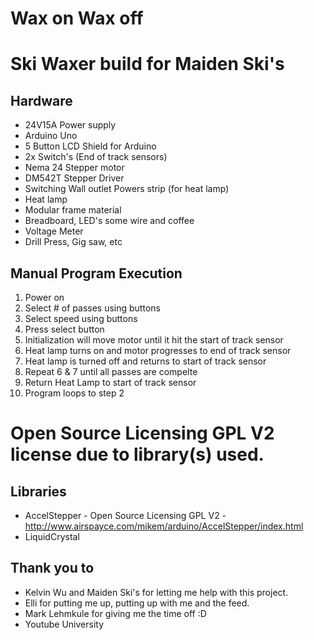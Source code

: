 # Wax on Wax off
# Ski Waxer build for Maiden Ski's

## Hardware
* 24V15A Power supply
* Arduino Uno
* 5 Button LCD Shield for Arduino
* 2x Switch's (End of track sensors)
* Nema 24 Stepper motor
* DM542T Stepper Driver
* Switching Wall outlet Powers strip (for heat lamp)
* Heat lamp
* Modular frame material
* Breadboard, LED's some wire and coffee
* Voltage Meter
* Drill Press, Gig saw, etc

## Manual Program Execution
1. Power on
2. Select # of passes using buttons
3. Select speed using buttons
4. Press select button
5. Initialization will move motor until it hit the start of track sensor
6. Heat lamp turns on and motor progresses to end of track sensor
7. Heat lamp is turned off and returns to start of track sensor
8. Repeat 6 & 7 until all passes are compelte
9. Return Heat Lamp to start of track sensor
10. Program loops to step 2

# Open Source Licensing GPL V2 license due to library(s) used.

## Libraries
* AccelStepper - Open Source Licensing GPL V2 - http://www.airspayce.com/mikem/arduino/AccelStepper/index.html
* LiquidCrystal

## Thank you to
* Kelvin Wu and Maiden Ski's for letting me help with this project.
* Elli for putting me up, putting up with me and the feed.
* Mark Lehmkule for giving me the time off :D
* Youtube University
